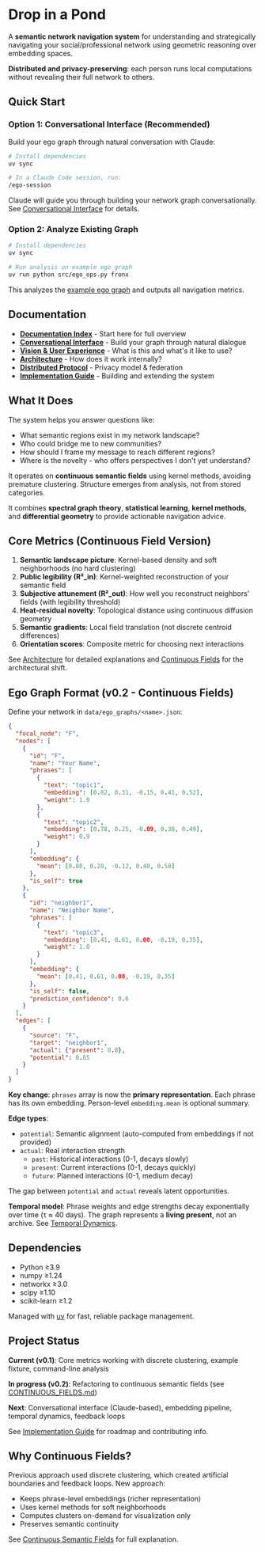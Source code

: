 # Drop in a Pond

A **semantic network navigation system** for understanding and strategically navigating your social/professional network using geometric reasoning over embedding spaces.

**Distributed and privacy-preserving**: each person runs local computations without revealing their full network to others.

## Quick Start

### Option 1: Conversational Interface (Recommended)

Build your ego graph through natural conversation with Claude:

```bash
# Install dependencies
uv sync

# In a Claude Code session, run:
/ego-session
```

Claude will guide you through building your network graph conversationally. See [Conversational Interface](docs/CONVERSATIONAL_INTERFACE.md) for details.

### Option 2: Analyze Existing Graph

```bash
# Install dependencies
uv sync

# Run analysis on example ego graph
uv run python src/ego_ops.py fronx
```

This analyzes the [example ego graph](data/ego_graphs/fronx.json) and outputs all navigation metrics.

## Documentation

- **[Documentation Index](docs/INDEX.md)** - Start here for full overview
- **[Conversational Interface](docs/CONVERSATIONAL_INTERFACE.md)** - Build your graph through natural dialogue
- **[Vision & User Experience](docs/VISION.md)** - What is this and what's it like to use?
- **[Architecture](docs/ARCHITECTURE.md)** - How does it work internally?
- **[Distributed Protocol](docs/DISTRIBUTED.md)** - Privacy model & federation
- **[Implementation Guide](docs/IMPLEMENTATION.md)** - Building and extending the system

## What It Does

The system helps you answer questions like:

- What semantic regions exist in my network landscape?
- Who could bridge me to new communities?
- How should I frame my message to reach different regions?
- Where is the novelty - who offers perspectives I don't yet understand?

It operates on **continuous semantic fields** using kernel methods, avoiding premature clustering. Structure emerges from analysis, not from stored categories.

It combines **spectral graph theory**, **statistical learning**, **kernel methods**, and **differential geometry** to provide actionable navigation advice.

## Core Metrics (Continuous Field Version)

1. **Semantic landscape picture**: Kernel-based density and soft neighborhoods (no hard clustering)
2. **Public legibility (R²_in)**: Kernel-weighted reconstruction of your semantic field
3. **Subjective attunement (R²_out)**: How well you reconstruct neighbors' fields (with legibility threshold)
4. **Heat-residual novelty**: Topological distance using continuous diffusion geometry
5. **Semantic gradients**: Local field translation (not discrete centroid differences)
6. **Orientation scores**: Composite metric for choosing next interactions

See [Architecture](docs/ARCHITECTURE.md) for detailed explanations and [Continuous Fields](docs/CONTINUOUS_FIELDS.md) for the architectural shift.

## Ego Graph Format (v0.2 - Continuous Fields)

Define your network in `data/ego_graphs/<name>.json`:

```json
{
  "focal_node": "F",
  "nodes": [
    {
      "id": "F",
      "name": "Your Name",
      "phrases": [
        {
          "text": "topic1",
          "embedding": [0.82, 0.31, -0.15, 0.41, 0.52],
          "weight": 1.0
        },
        {
          "text": "topic2",
          "embedding": [0.78, 0.25, -0.09, 0.38, 0.49],
          "weight": 0.9
        }
      ],
      "embedding": {
        "mean": [0.80, 0.28, -0.12, 0.40, 0.50]
      },
      "is_self": true
    },
    {
      "id": "neighbor1",
      "name": "Neighbor Name",
      "phrases": [
        {
          "text": "topic3",
          "embedding": [0.41, 0.61, 0.08, -0.19, 0.35],
          "weight": 1.0
        }
      ],
      "embedding": {
        "mean": [0.41, 0.61, 0.08, -0.19, 0.35]
      },
      "is_self": false,
      "prediction_confidence": 0.6
    }
  ],
  "edges": [
    {
      "source": "F",
      "target": "neighbor1",
      "actual": {"present": 0.8},
      "potential": 0.65
    }
  ]
}
```

**Key change**: `phrases` array is now the **primary representation**. Each phrase has its own embedding. Person-level `embedding.mean` is optional summary.

**Edge types**:
- `potential`: Semantic alignment (auto-computed from embeddings if not provided)
- `actual`: Real interaction strength
  - `past`: Historical interactions (0-1, decays slowly)
  - `present`: Current interactions (0-1, decays quickly)
  - `future`: Planned interactions (0-1, medium decay)

The gap between `potential` and `actual` reveals latent opportunities.

**Temporal model**: Phrase weights and edge strengths decay exponentially over time (τ ≈ 40 days). The graph represents a **living present**, not an archive. See [Temporal Dynamics](docs/TEMPORAL_DYNAMICS.md).

## Dependencies

- Python ≥3.9
- numpy ≥1.24
- networkx ≥3.0
- scipy ≥1.10
- scikit-learn ≥1.2

Managed with [uv](https://github.com/astral-sh/uv) for fast, reliable package management.

## Project Status

**Current (v0.1)**: Core metrics working with discrete clustering, example fixture, command-line analysis

**In progress (v0.2)**: Refactoring to continuous semantic fields (see [CONTINUOUS_FIELDS.md](docs/CONTINUOUS_FIELDS.md))

**Next**: Conversational interface (Claude-based), embedding pipeline, temporal dynamics, feedback loops

See [Implementation Guide](docs/IMPLEMENTATION.md) for roadmap and contributing info.

## Why Continuous Fields?

Previous approach used discrete clustering, which created artificial boundaries and feedback loops. New approach:
- Keeps phrase-level embeddings (richer representation)
- Uses kernel methods for soft neighborhoods
- Computes clusters on-demand for visualization only
- Preserves semantic continuity

See [Continuous Semantic Fields](docs/CONTINUOUS_FIELDS.md) for full explanation.
